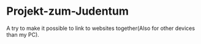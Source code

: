 # Projekt-zum-Judentum
A try to make it possible to link to websites together(Also for other devices than my PC).

